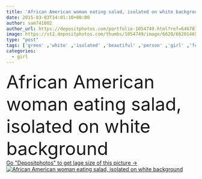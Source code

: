 ```yaml
---
title: 'African American woman eating salad, isolated on white backgroun'
date: 2015-03-03T14:01:10+00:00
author: sam741002
author_url: https://depositphotos.com/portfolio-1054749.html?ref=64678756
image: https://st2.depositphotos.com/thumbs/1054749/image/6620/66201465/api_thumb_450.jpg?forcejpeg=true
type: "post"
tags: ['green' ,'white' ,'isolated' ,'beautiful' ,'person' ,'girl' ,'female' ,'young' ,'people' ,'women' ,'beauty' ,'fresh' ,'portrait' ,'cute' ,'smile' ,'hair' ,'health' ,'healthy' ,'food' ,'diet' ,'meal' ,'teenager' ,'black' ,'vegetable' ,'eating' ,'nutrition' ,'lunch' ,'african' ,'pretty' ,'eat' ,'salad' ,'vegetarian' ,'vitamin' ,'vegetables' ,'woman' ,'lettuce' ,'curly' ,'cheese' ,'mozzarella' ,'teen' ,'teenage' ,'latin' ,'caribbean' ,'Hispanic' ,'tomatoe' ,'brazilian' ,'latina' ,'african american' ,'latin american' ,'isolated on white background' ]
categories: 
  - girl
---
```

<div aling="center">
            <font size="60"> African American woman eating salad, isolated on white background</font>   
</div>
<div>
    <a href='https://st2.depositphotos.com/thumbs/1054749/image/6620/66201465/api_thumb_450.jpg?forcejpeg=true?ref=64678756' target=_blank > Go "Depositphotos" to get lage size of this picture ->
        <img href='https://st2.depositphotos.com/thumbs/1054749/image/6620/66201465/api_thumb_450.jpg?forcejpeg=true?ref=64678756' src='https://st2.depositphotos.com/1054749/6620/i/950/depositphotos_66201465-stock-photo-african-american-woman-eating-salad.jpg?forcejpeg=true' alt='African American woman eating salad, isolated on white background' >
    </a>
</div>
